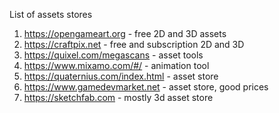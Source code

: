 List of assets stores

1. https://opengameart.org - free 2D and 3D assets
2. https://craftpix.net - free and subscription 2D and 3D
3. https://quixel.com/megascans - asset tools
4. https://www.mixamo.com/#/ - animation tool
5. https://quaternius.com/index.html - asset store
6. https://www.gamedevmarket.net - asset store, good prices
7. https://sketchfab.com - mostly 3d asset store